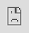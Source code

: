 ```yaml
---
layout: post
title: "아이유, 경서, 그리고 2021년 1월 마지막 주 10cm instiz 차트"
author: "undefined"
thumbnail: "https://www.allkpop.com/upload/2021/02/content/011208/thumb/1612199326-2021-instiz.jpg"
tags: 
---
```



![image](https://www.allkpop.com/upload/2021/02/content/011208/1612199326-2021-instiz.jpg)

인스티즈 차트는 한국이 음원 판매 순위를 매기기 위해 사용하는 압도적인 다양한 차트가 결합되어 있으며, 팬들이 좋아하는 아티스트가 `올킬`을 달성했는지 여부를 판단하기 위해 사용하는 것이기도 하다.

아래 1월 마지막 주(1월 25일 - 1월 31일)의 차트 순위를 확인해 보세요!

Instiz Chart 싱글 순위

1. 아이유 - "연예인" - 17,510점


<div class="video_wrapper" style="padding-top: 56.25%;">
    <iframe width="100%" height="100%" src="https://www.youtube.com/embed/0-q1KafFCLU" frameborder="0" allow="accelerometer; autoplay; clipboard-write; encrypted-media; gyroscope; picture-in-picture" allowfullscreen="" style="position: absolute; top: 0px; left: 0px; width: 100%; height: 100%;"></iframe>
</div>


2. 경서 - "2020년 빛나는 별" - 16,963점


<div class="video_wrapper" style="padding-top: 56.25%;">
    <iframe width="100%" height="100%" src="https://www.youtube.com/embed/NuTNPV72rFo" frameborder="0" allow="accelerometer; autoplay; clipboard-write; encrypted-media; gyroscope; picture-in-picture" allowfullscreen="" style="position: absolute; top: 0px; left: 0px; width: 100%; height: 100%;"></iframe>
</div>


3. 10cm - "밤을 빌려라" - 14,573점


<div class="video_wrapper" style="padding-top: 56.25%;">
    <iframe width="100%" height="100%" src="https://www.youtube.com/embed/Y_8aUSyNM9Y" frameborder="0" allow="accelerometer; autoplay; clipboard-write; encrypted-media; gyroscope; picture-in-picture" allowfullscreen="" style="position: absolute; top: 0px; left: 0px; width: 100%; height: 100%;"></iframe>
</div>


4. 방탄소년단 - "다이나마이트" - 11,277점


<div class="video_wrapper" style="padding-top: 56.25%;">
    <iframe width="100%" height="100%" src="https://www.youtube.com/embed/gdZLi9oWNZg" frameborder="0" allow="accelerometer; autoplay; encrypted-media; gyroscope; picture-in-picture" allowfullscreen="" style="position: absolute; top: 0px; left: 0px; width: 100%; height: 100%;"></iframe>
</div>


5. Mushvenom, Miranni, Kundi Panda, Munchmanft. JUSTHIS (Groovy Room 제작) - "VVS" - 11,234점


<div class="video_wrapper" style="padding-top: 56.25%;">
    <iframe width="100%" height="100%" src="https://www.youtube.com/embed/mZInUHwmzN8" frameborder="0" allow="accelerometer; autoplay; clipboard-write; encrypted-media; gyroscope; picture-in-picture" allowfullscreen="" style="position: absolute; top: 0px; left: 0px; width: 100%; height: 100%;"></iframe>
</div>


6. 장범준 - "잠 못 자" - 7,169점


<div class="video_wrapper" style="padding-top: 56.25%;">
    <iframe width="100%" height="100%" src="https://www.youtube.com/embed/JR-wv5fOJEY" frameborder="0" allow="accelerometer; autoplay; clipboard-write; encrypted-media; gyroscope; picture-in-picture" allowfullscreen="" style="position: absolute; top: 0px; left: 0px; width: 100%; height: 100%;"></iframe>
</div>


7. 블랙핑크 - "Love sick girls" - 6,469점


<div class="video_wrapper" style="padding-top: 56.25%;">
    <iframe width="100%" height="100%" src="https://www.youtube.com/embed/dyRsYk0LyA8" frameborder="0" allow="accelerometer; autoplay; clipboard-write; encrypted-media; gyroscope; picture-in-picture" allowfullscreen="" style="position: absolute; top: 0px; left: 0px; width: 100%; height: 100%;"></iframe>
</div>


8. 산들 - "약간 취기" - 5,809점


<div class="video_wrapper" style="padding-top: 56.25%;">
    <iframe width="100%" height="100%" src="https://www.youtube.com/embed/d2ytH5mymWY" frameborder="0" allow="accelerometer; autoplay; encrypted-media; gyroscope; picture-in-picture" allowfullscreen="" style="position: absolute; top: 0px; left: 0px; width: 100%; height: 100%;"></iframe>
</div>


9. (G)아이들 - "화아" - 5,740점


<div class="video_wrapper" style="padding-top: 56.25%;">
    <iframe width="100%" height="100%" src="https://www.youtube.com/embed/z3szNvgQxHo" frameborder="0" allow="accelerometer; autoplay; clipboard-write; encrypted-media; gyroscope; picture-in-picture" allowfullscreen="" style="position: absolute; top: 0px; left: 0px; width: 100%; height: 100%;"></iframe>
</div>


10. 임창정 - "사랑은 너에게 가혹하지 않아야 한다" - 4,925점


<div class="video_wrapper" style="padding-top: 56.25%;">
    <iframe width="100%" height="100%" src="https://www.youtube.com/embed/wyNwbYl1fQk" frameborder="0" allow="accelerometer; autoplay; clipboard-write; encrypted-media; gyroscope; picture-in-picture" allowfullscreen="" style="position: absolute; top: 0px; left: 0px; width: 100%; height: 100%;"></iframe>
</div>


출처: InstitiCART